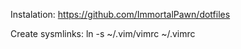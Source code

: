 Instalation:
	https://github.com/ImmortalPawn/dotfiles

Create sysmlinks:
	ln -s ~/.vim/vimrc ~/.vimrc
